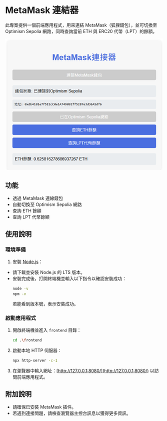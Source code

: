 # MetaMask 連結器

此專案提供一個前端應用程式，用來連結 MetaMask（狐狸錢包），並可切換至 Optimism Sepolia 網路，同時查詢當前 ETH 與 ERC20 代幣（LPT）的餘額。

![示例圖片](https://github.com/yoyoj1023/dapps/blob/main/01_MetaMaskConnector/MetaMaskConnector.png)

## 功能
- 透過 MetaMask 連線錢包
- 自動切換至 Optimism Sepolia 網路
- 查詢 ETH 餘額
- 查詢 LPT 代幣餘額

## 使用說明

### 環境準備
1. 安裝 [Node.js](https://nodejs.org/)：
- 請下載並安裝 Node.js 的 LTS 版本。
- 安裝完成後，打開終端機並輸入以下指令以確認安裝成功：
    ```bash
    node -v
    npm -v
    ```
    若能看到版本號，表示安裝成功。

### 啟動應用程式
1. 開啟終端機並進入 `frontend` 目錄：
   ```bash
   cd .\frontend
   ```

2. 啟動本地 HTTP 伺服器：
   ```bash
   npx http-server -c-1
   ```

3. 在瀏覽器中輸入網址：[http://127.0.0.1:8080/](http://127.0.0.1:8080/) 以訪問前端應用程式。

## 附加說明
- 請確保已安裝 MetaMask 插件。
- 若遇到連接問題，請檢查瀏覽器主控台訊息以獲得更多資訊。
